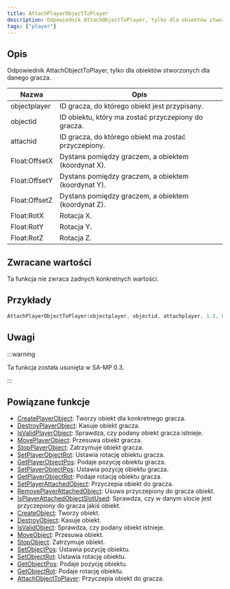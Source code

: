 ```yaml
---
title: AttachPlayerObjectToPlayer
description: Odpowiednik AttachObjectToPlayer, tylko dla obiektów stworzonych dla danego gracza.
tags: ["player"]
---
```


## Opis

Odpowiednik AttachObjectToPlayer, tylko dla obiektów stworzonych dla danego gracza.

| Nazwa         | Opis                                                 |
| ------------- | ---------------------------------------------------- |
| objectplayer  | ID gracza, do którego obiekt jest przypisany.        |
| objectid      | ID obiektu, który ma zostać przyczepiony do gracza.  |
| attachid      | ID gracza, do którego obiekt ma zostać przyczepiony. |
| Float:OffsetX | Dystans pomiędzy graczem, a obiektem (koordynat X).  |
| Float:OffsetY | Dystans pomiędzy graczem, a obiektem (koordynat Y).  |
| Float:OffsetZ | Dystans pomiędzy graczem, a obiektem (koordynat Z).  |
| Float:RotX    | Rotacja X.                                           |
| Float:RotY    | Rotacja Y.                                           |
| Float:RotZ    | Rotacja Z.                                           |

## Zwracane wartości

Ta funkcja nie zwraca żadnych konkretnych wartości.

## Przykłady

```c
AttachPlayerObjectToPlayer(objectplayer, objectid, attachplayer, 1.5, 0.5, 0, 0, 1.5, 2 );
```

## Uwagi

:::warning

Ta funkcja została usunięta w SA-MP 0.3.

:::

## Powiązane funkcje

- [CreatePlayerObject](CreatePlayerObject.md): Tworzy obiekt dla konkretnego gracza.
- [DestroyPlayerObject](DestroyPlayerObject.md): Kasuje obiekt gracza.
- [IsValidPlayerObject](IsValidPlayerObject.md): Sprawdza, czy podany obiekt gracza istnieje.
- [MovePlayerObject](MovePlayerObject.md): Przesuwa obiekt gracza.
- [StopPlayerObject](StopPlayerObject.md): Zatrzymuje obiekt gracza.
- [SetPlayerObjectRot](SetPlayerObjectRot.md): Ustawia rotację obiektu gracza.
- [GetPlayerObjectPos](GetPlayerObjectPos.md): Podaje pozycję obiektu gracza.
- [SetPlayerObjectPos](SetPlayerObjectPos.md): Ustawia pozycję obiektu gracza.
- [GetPlayerObjectRot](GetPlayerObjectRot.md): Podaje rotację obiektu gracza.
- [SetPlayerAttachedObject](SetPlayerAttachedObject.md): Przyczepia obiekt do gracza.
- [RemovePlayerAttachedObject](RemovePlayerAttachedObject.md): Usuwa przyczepiony do gracza obiekt.
- [IsPlayerAttachedObjectSlotUsed](IsPlayerAttachedObjectSlotUsed.md): Sprawdza, czy w danym slocie jest przyczepiony do gracza jakiś obiekt.
- [CreateObject](CreateObject.md): Tworzy obiekt.
- [DestroyObject](DestroyObject.md): Kasuje obiekt.
- [IsValidObject](IsValidObject.md): Sprawdza, czy podany obiekt istnieje.
- [MoveObject](MoveObject.md): Przesuwa obiekt.
- [StopObject](StopObject.md): Zatrzymuje obiekt.
- [SetObjectPos](SetObjectPos.md): Ustawia pozycję obiektu.
- [SetObjectRot](SetObjectRot.md): Ustawia rotację obiektu.
- [GetObjectPos](GetObjectPos.md): Podaje pozycję obiektu.
- [GetObjectRot](GetObjectRot.md): Podaje rotację obiektu.
- [AttachObjectToPlayer](AttachObjectToPlayer.md): Przyczepia obiekt do gracza.
